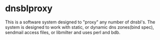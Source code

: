 dnsblproxy
==========

This is a software system designed to "proxy" any number of dnsbl's. The system is designed to work with static, or dynamic dns zones(bind spec), sendmail access files, or libmilter and uses perl and bdb.
